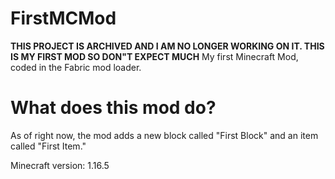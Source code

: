 # FirstMCMod
**THIS PROJECT IS ARCHIVED AND I AM NO LONGER WORKING ON IT. THIS IS MY FIRST MOD SO  DON"T EXPECT MUCH**
My first Minecraft Mod,
coded in the Fabric mod loader.

# What does this mod do?
As of right now, the mod adds a new block called
"First Block" and an item called "First Item." 

Minecraft version: 1.16.5
